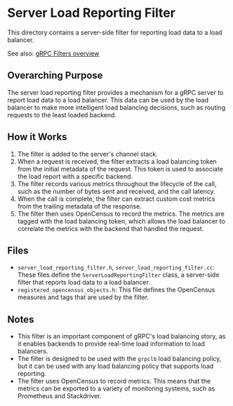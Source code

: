 # Server Load Reporting Filter

This directory contains a server-side filter for reporting load data to a load balancer.

See also: [gRPC Filters overview](../GEMINI.md)

## Overarching Purpose

The server load reporting filter provides a mechanism for a gRPC server to report load data to a load balancer. This data can be used by the load balancer to make more intelligent load balancing decisions, such as routing requests to the least loaded backend.

## How it Works

1.  The filter is added to the server's channel stack.
2.  When a request is received, the filter extracts a load balancing token from the initial metadata of the request. This token is used to associate the load report with a specific backend.
3.  The filter records various metrics throughout the lifecycle of the call, such as the number of bytes sent and received, and the call latency.
4.  When the call is complete, the filter can extract custom cost metrics from the trailing metadata of the response.
5.  The filter then uses OpenCensus to record the metrics. The metrics are tagged with the load balancing token, which allows the load balancer to correlate the metrics with the backend that handled the request.

## Files

*   `server_load_reporting_filter.h`, `server_load_reporting_filter.cc`: These files define the `ServerLoadReportingFilter` class, a server-side filter that reports load data to a load balancer.
*   `registered_opencensus_objects.h`: This file defines the OpenCensus measures and tags that are used by the filter.

## Notes

*   This filter is an important component of gRPC's load balancing story, as it enables backends to provide real-time load information to load balancers.
*   The filter is designed to be used with the `grpclb` load balancing policy, but it can be used with any load balancing policy that supports load reporting.
*   The filter uses OpenCensus to record metrics. This means that the metrics can be exported to a variety of monitoring systems, such as Prometheus and Stackdriver.

